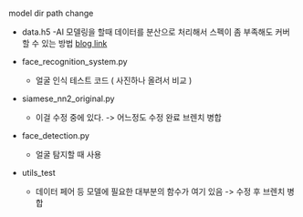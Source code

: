 
model dir path change

- data.h5 
    -AI 모델링을 할때 데이터를 분산으로 처리해서 스펙이 좀 부족해도 커버할 수 있는 방법 [blog link](https://nuxlear.tistory.com/4)

- face_recognition_system.py 
    - 얼굴 인식 테스트 코드 ( 사진하나 올려서 비교 )

- siamese_nn2_original.py 
    - 이걸 수정 중에 있다. -> 어느정도 수정 완료 브렌치 병합

- face_detection.py 
    - 얼굴 탐지할 때 사용

- utils_test 
    - 데이터 페어 등 모델에 필요한 대부분의 함수가 여기 있음 -> 수정 후 브렌치 병합